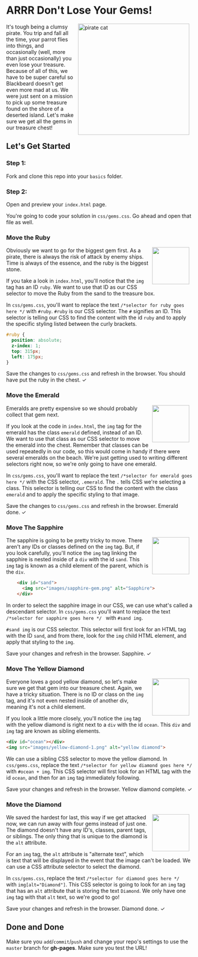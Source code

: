 # ARRR Don't Lose Your Gems!

<img src="https://s3.amazonaws.com/after-school-assets/pirate-cat.jpg" alt="pirate cat" width="300" align="right" hspace="10">

It's tough being a clumsy pirate. You trip and fall all the time, your parrot flies into things, and occasionally (well, more than just occasionally) you even lose your treasure. Because of all of this, we have to be super careful so Blackbeard doesn't get even more mad at us. We were just sent on a mission to pick up some treasure found on the shore of a deserted island. Let's make sure we get all the gems in our treasure chest!

## Let's Get Started

### Step 1:

Fork and clone this repo into your `basics` folder.

### Step 2:

Open and preview your `index.html` page.

You're going to code your solution in `css/gems.css`. Go ahead and open that file as well.

### Move the Ruby

<img src="https://s3.amazonaws.com/after-school-assets/ruby.png" align="right" width="100px" hspace="10">

Obviously we want to go for the biggest gem first. As a pirate, there is always the risk of attack by enemy ships. Time is always of the essence, and the ruby is the biggest stone. 

If you take a look in `index.html`, you'll notice that the `img` tag has an ID `ruby`. We want to use that ID as our CSS selector to move the Ruby from the sand to the treasure box.

In `css/gems.css`, you'll want to replace the text `/*selector for ruby goes here */` with `#ruby`. `#ruby` is our CSS selector. The `#` signifies an ID. This selector is telling our CSS to find the content with the id `ruby` and to apply the specific styling listed between the curly brackets.

```css
#ruby {
  position: absolute;
  z-index: 1;
  top: 315px;
  left: 175px;
}
```

Save the changes to `css/gems.css` and refresh in the browser. You should have put the ruby in the chest. &#10003;

### Move the Emerald

<img src="https://s3.amazonaws.com/after-school-assets/emerald.png" align="right" width="100px" hspace="10">

Emeralds are pretty expensive so we should probably collect that gem next.

If you look at the code in `index.html`, the `img` tag for the emerald has the class `emerald` defined, instead of an ID. We want to use that class as our CSS selector to move the emerald into the chest. Remember that classes can be used repeatedly in our code, so this would come in handy if there were several emeralds on the beach. We're just getting used to writing different selectors right now, so we're only going to have one emerald.

In `css/gems.css`, you'll want to replace the text `/*selector for emerald goes here */` with the CSS selector, `.emerald`. The `.` tells CSS we're selecting a class. This selector is telling our CSS to find the content with the class `emerald` and to apply the specific styling to that image.

Save the changes to `css/gems.css` and refresh in the browser. Emerald done. &#10003;


### Move The Sapphire

<img src="https://s3.amazonaws.com/after-school-assets/sapphire.png" align="right" width="100px" hspace="10">

The sapphire is going to be pretty tricky to move. There aren't any IDs or classes defined on the `img` tag. But, if you look carefully, you'll notice the `img` tag linking the sapphire is nested inside of a `div` with the id `sand`. This `img` tag is known as a child element of the parent, which is the `div`. 

```html
    <div id="sand">
      <img src="images/sapphire-gem.png" alt="Sapphire">
    </div>

```

In order to select the sapphire image in our CSS, we can use what's called a descendant selector. In `css/gems.css` you'll want to replace the text `/*selector for sapphire goes here */ ` with `#sand img`. 

`#sand img` is our CSS selector. This selector will first look for an HTML tag with the ID `sand`, and from there, look for the `img` child HTML element, and apply that styling to the `img`.

Save your changes and refresh in the browser. Sapphire.  &#10003;

### Move The Yellow Diamond

<img src="https://s3.amazonaws.com/after-school-assets/yellowdiamond.png" align="right" width="100px" hspace="10">

Everyone loves a good yellow diamond, so let's make sure we get that gem into our treasure chest. Again, we have a tricky situation. There is no ID or class on the `img` tag, and it's not even nested inside of another div, meaning it's not a child element. 

If you look a little more closely, you'll notice the `img` tag with the yellow diamond is right next to a `div` with the id `ocean`. This `div` and `img` tag are known as sibling elements.

```html
<div id="ocean"></div>
<img src="images/yellow-diamond-1.png" alt="yellow diamond">
```

We can use a sibling CSS selector to move the yellow diamond. In `css/gems.css`, replace the text `/*selector for yellow diamond goes here */ ` with `#ocean + img`. This CSS selector will first look for an HTML tag with the id `ocean`, and then for an `img` tag immediately following. 

Save your changes and refresh in the browser. Yellow diamond complete. &#10003;

### Move the Diamond

<img src="https://s3.amazonaws.com/after-school-assets/diamond.png" align="right" width="100px" hspace="10">


We saved the hardest for last, this way if we get attacked now, we can run away with four gems instead of just one. The diamond doesn't have any ID's, classes, parent tags, or siblings. The only thing that is unique to the diamond is the `alt` attribute. 

For an `img` tag, the `alt` attribute is "alternate text", which is text that will be displayed in the event that the image can't be loaded. We can use a CSS attribute selector to select the diamond.

In `css/gems.css`, replace the text `/*selector for diamond goes here */ ` with `img[alt="Diamond"]`. This CSS selector is going to look for an `img` tag that has an `alt` attribute that is storing the text `Diamond`. We only have one `img` tag with that `alt` text, so we're good to go!

Save your changes and refresh in the browser. Diamond done.  &#10003;

## Done and Done

Make sure you `add`/`commit`/`push` and change your repo's settings to use the `master` branch for **gh-pages**.  Make sure you test the URL!